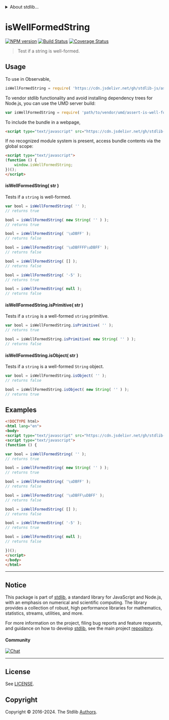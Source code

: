<!--

@license Apache-2.0

Copyright (c) 2024 The Stdlib Authors.

Licensed under the Apache License, Version 2.0 (the "License");
you may not use this file except in compliance with the License.
You may obtain a copy of the License at

   http://www.apache.org/licenses/LICENSE-2.0

Unless required by applicable law or agreed to in writing, software
distributed under the License is distributed on an "AS IS" BASIS,
WITHOUT WARRANTIES OR CONDITIONS OF ANY KIND, either express or implied.
See the License for the specific language governing permissions and
limitations under the License.

-->


<details>
  <summary>
    About stdlib...
  </summary>
  <p>We believe in a future in which the web is a preferred environment for numerical computation. To help realize this future, we've built stdlib. stdlib is a standard library, with an emphasis on numerical and scientific computation, written in JavaScript (and C) for execution in browsers and in Node.js.</p>
  <p>The library is fully decomposable, being architected in such a way that you can swap out and mix and match APIs and functionality to cater to your exact preferences and use cases.</p>
  <p>When you use stdlib, you can be absolutely certain that you are using the most thorough, rigorous, well-written, studied, documented, tested, measured, and high-quality code out there.</p>
  <p>To join us in bringing numerical computing to the web, get started by checking us out on <a href="https://github.com/stdlib-js/stdlib">GitHub</a>, and please consider <a href="https://opencollective.com/stdlib">financially supporting stdlib</a>. We greatly appreciate your continued support!</p>
</details>

# isWellFormedString

[![NPM version][npm-image]][npm-url] [![Build Status][test-image]][test-url] [![Coverage Status][coverage-image]][coverage-url] <!-- [![dependencies][dependencies-image]][dependencies-url] -->

> Test if a string is well-formed.



<section class="usage">

## Usage

To use in Observable,

```javascript
isWellFormedString = require( 'https://cdn.jsdelivr.net/gh/stdlib-js/assert-is-well-formed-string@umd/browser.js' )
```

To vendor stdlib functionality and avoid installing dependency trees for Node.js, you can use the UMD server build:

```javascript
var isWellFormedString = require( 'path/to/vendor/umd/assert-is-well-formed-string/index.js' )
```

To include the bundle in a webpage,

```html
<script type="text/javascript" src="https://cdn.jsdelivr.net/gh/stdlib-js/assert-is-well-formed-string@umd/browser.js"></script>
```

If no recognized module system is present, access bundle contents via the global scope:

```html
<script type="text/javascript">
(function () {
    window.isWellFormedString;
})();
</script>
```

#### isWellFormedString( str )

Tests if a `string` is well-formed.

<!-- eslint-disable no-new-wrappers -->

```javascript
var bool = isWellFormedString( '' );
// returns true

bool = isWellFormedString( new String( '' ) );
// returns true

bool = isWellFormedString( '\uDBFF' );
// returns false

bool = isWellFormedString( '\uDBFFFF\uDBFF' );
// returns false

bool = isWellFormedString( [] );
// returns false

bool = isWellFormedString( '-5' );
// returns true

bool = isWellFormedString( null );
// returns false
```

#### isWellFormedString.isPrimitive( str )

Tests if a `string` is a well-formed `string` primitive.

<!-- eslint-disable no-new-wrappers -->

```javascript
var bool = isWellFormedString.isPrimitive( '' );
// returns true

bool = isWellFormedString.isPrimitive( new String( '' ) );
// returns false
```

#### isWellFormedString.isObject( str )

Tests if a `string` is a well-formed `String` object.

<!-- eslint-disable no-new-wrappers -->

```javascript
var bool = isWellFormedString.isObject( '' );
// returns false

bool = isWellFormedString.isObject( new String( '' ) );
// returns true
```

</section>

<!-- /.usage -->

<section class="examples">

## Examples

<!-- eslint-disable no-new-wrappers -->

<!-- eslint no-undef: "error" -->

```html
<!DOCTYPE html>
<html lang="en">
<body>
<script type="text/javascript" src="https://cdn.jsdelivr.net/gh/stdlib-js/assert-is-well-formed-string@umd/browser.js"></script>
<script type="text/javascript">
(function () {

var bool = isWellFormedString( '' );
// returns true

bool = isWellFormedString( new String( '' ) );
// returns true

bool = isWellFormedString( '\uDBFF' );
// returns false

bool = isWellFormedString( '\uDBFF\uDBFF' );
// returns false

bool = isWellFormedString( [] );
// returns false

bool = isWellFormedString( '-5' );
// returns true

bool = isWellFormedString( null );
// returns false

})();
</script>
</body>
</html>
```

</section>

<!-- /.examples -->

<!-- Section for related `stdlib` packages. Do not manually edit this section, as it is automatically populated. -->

<section class="related">

</section>

<!-- /.related -->

<!-- Section for all links. Make sure to keep an empty line after the `section` element and another before the `/section` close. -->


<section class="main-repo" >

* * *

## Notice

This package is part of [stdlib][stdlib], a standard library for JavaScript and Node.js, with an emphasis on numerical and scientific computing. The library provides a collection of robust, high performance libraries for mathematics, statistics, streams, utilities, and more.

For more information on the project, filing bug reports and feature requests, and guidance on how to develop [stdlib][stdlib], see the main project [repository][stdlib].

#### Community

[![Chat][chat-image]][chat-url]

---

## License

See [LICENSE][stdlib-license].


## Copyright

Copyright &copy; 2016-2024. The Stdlib [Authors][stdlib-authors].

</section>

<!-- /.stdlib -->

<!-- Section for all links. Make sure to keep an empty line after the `section` element and another before the `/section` close. -->

<section class="links">

[npm-image]: http://img.shields.io/npm/v/@stdlib/assert-is-well-formed-string.svg
[npm-url]: https://npmjs.org/package/@stdlib/assert-is-well-formed-string

[test-image]: https://github.com/stdlib-js/assert-is-well-formed-string/actions/workflows/test.yml/badge.svg?branch=main
[test-url]: https://github.com/stdlib-js/assert-is-well-formed-string/actions/workflows/test.yml?query=branch:main

[coverage-image]: https://img.shields.io/codecov/c/github/stdlib-js/assert-is-well-formed-string/main.svg
[coverage-url]: https://codecov.io/github/stdlib-js/assert-is-well-formed-string?branch=main

<!--

[dependencies-image]: https://img.shields.io/david/stdlib-js/assert-is-well-formed-string.svg
[dependencies-url]: https://david-dm.org/stdlib-js/assert-is-well-formed-string/main

-->

[chat-image]: https://img.shields.io/gitter/room/stdlib-js/stdlib.svg
[chat-url]: https://app.gitter.im/#/room/#stdlib-js_stdlib:gitter.im

[stdlib]: https://github.com/stdlib-js/stdlib

[stdlib-authors]: https://github.com/stdlib-js/stdlib/graphs/contributors

[umd]: https://github.com/umdjs/umd
[es-module]: https://developer.mozilla.org/en-US/docs/Web/JavaScript/Guide/Modules

[deno-url]: https://github.com/stdlib-js/assert-is-well-formed-string/tree/deno
[deno-readme]: https://github.com/stdlib-js/assert-is-well-formed-string/blob/deno/README.md
[umd-url]: https://github.com/stdlib-js/assert-is-well-formed-string/tree/umd
[umd-readme]: https://github.com/stdlib-js/assert-is-well-formed-string/blob/umd/README.md
[esm-url]: https://github.com/stdlib-js/assert-is-well-formed-string/tree/esm
[esm-readme]: https://github.com/stdlib-js/assert-is-well-formed-string/blob/esm/README.md
[branches-url]: https://github.com/stdlib-js/assert-is-well-formed-string/blob/main/branches.md

[stdlib-license]: https://raw.githubusercontent.com/stdlib-js/assert-is-well-formed-string/main/LICENSE

<!-- <related-links> -->

<!-- </related-links> -->

</section>

<!-- /.links -->
